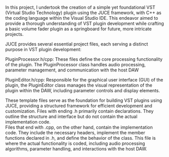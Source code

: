 In this project, I undertook the creation of a simple yet foundational VST (Virtual Studio Technology) plugin using the JUCE framework, 
with C++ as the coding language within the Visual Studio IDE. 
This endeavor aimed to provide a thorough understanding of VST plugin development while crafting a basic volume fader plugin as a springboard for future, more intricate projects.

JUCE provides several essential project files, each serving a distinct purpose in VST plugin development:

PluginProcessor.h/cpp: These files define the core processing functionality of the plugin. 
The PluginProcessor class handles audio processing, parameter management, and communication with the host DAW

PluginEditor.h/cpp: Responsible for the graphical user interface (GUI) of the plugin, 
the PluginEditor class manages the visual representation of the plugin within the DAW, including parameter controls and display elements.

These template files serve as the foundation for building VST plugins using JUCE, 
providing a structured framework for efficient development and customization. 
Files with ending .h primarily contain declarations. 
They outline the structure and interface but do not contain the actual implementation code.  
Files that end with .cpp, on the other hand, contain the implementation code. 
They include the necessary headers, implement the member functions declared in .h, 
and define the behavior of the class. This file is where the actual functionality is coded, 
including audio processing algorithms, parameter handling, and interactions with the host DAW.
